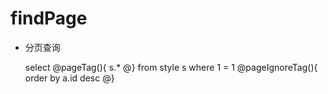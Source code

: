 findPage
===
* 分页查询

    select
    @pageTag(){
        s.*
    @}
    from  style s
    where 1 = 1
    @pageIgnoreTag(){
        order by a.id desc
    @}
